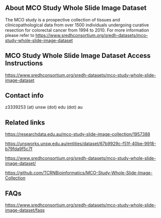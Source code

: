 ## About MCO Study Whole Slide Image Dataset

The MCO study is a prospective collection of tissues and clinicopathological data from over 1500 individuals undergoing curative resection for colorectal cancer from 1994 to 2010. For more information please refer to 
https://www.sredhconsortium.org/sredh-datasets/mco-study-whole-slide-image-dataset


## MCO Study Whole Slide Image Dataset Access Instructions

https://www.sredhconsortium.org/sredh-datasets/mco-study-whole-slide-image-dataset

## Contact info

z3339253 (at) unsw (dot) edu  (dot) au

## Related links

https://researchdata.edu.au/mco-study-slide-image-collection/1957388


https://unsworks.unsw.edu.au/entities/dataset/67b9929c-f51f-40be-9918-b79fda9f5c7f


https://www.sredhconsortium.org/sredh-datasets/mco-study-whole-slide-image-dataset/


https://github.com/TCRNBioinformatics/MCO-Study-Whole-Slide-Image-Collection

## FAQs

https://www.sredhconsortium.org/sredh-datasets/mco-study-whole-slide-image-dataset/faqs

